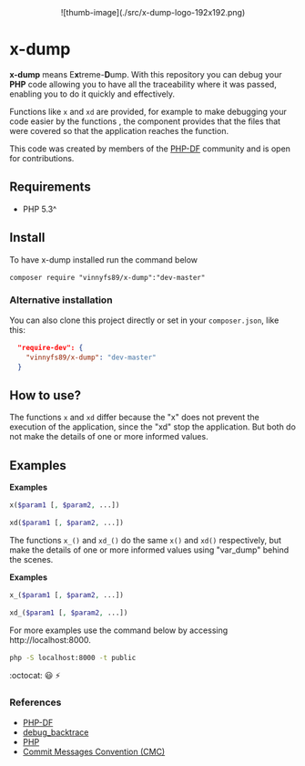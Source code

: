 <div align="center"> 
![thumb-image](./src/x-dump-logo-192x192.png)
</div>

# x-dump

**x-dump** means E**x**treme-**D**ump. With this repository you can debug your **PHP** code allowing you to have all the traceability where it was passed, enabling you to do it quickly and effectively.

Functions like `x` and `xd` are provided, for example to make debugging your code easier
by the functions , the component provides that the files that were covered so that the application reaches the function.

This code was created by members of the [PHP-DF](https://phpdf.org.br) community and is open for contributions.

## Requirements

- PHP 5.3^

## Install

To have x-dump installed run the command below

```console
composer require "vinnyfs89/x-dump":"dev-master"
```

### Alternative installation

You can also clone this project directly or set in your `composer.json`, like this:

```json
  "require-dev": {
    "vinnyfs89/x-dump": "dev-master"
  }
```

## How to use?

The functions `x` and `xd` differ because the "x" does not prevent the execution of the application, since the "xd" stop the application. But both do not make the details of one or more informed values.

## Examples

**Examples**
```php
x($param1 [, $param2, ...])
```
 
```php
xd($param1 [, $param2, ...])
```

The functions `x_()` and `xd_()` do the same `x()` and `xd()` respectively, but make the details of one or more informed values using "var_dump" behind the scenes.

**Examples**

```php
x_($param1 [, $param2, ...])
```
```php
xd_($param1 [, $param2, ...])
```

For more examples use the command below by accessing http://localhost:8000.

```sh
php -S localhost:8000 -t public
```

:octocat: :smiley: :zap:

### References

- [PHP-DF](https://phpdf.org.br)
- [debug_backtrace](https://www.php.net/manual/pt_BR/function.debug-backtrace.php)
- [PHP](http://php.net)
- [Commit Messages Convention (CMC)](https://github.com/devbrotherhood/cmc)
